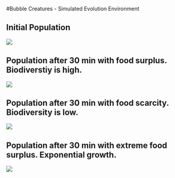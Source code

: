 #Bubble Creatures - Simulated Evolution Environment
<h2>Initial Population</h2>
<img src="https://media.giphy.com/media/GqHPOCoQ428BW/giphy.gif" />

<h2>Population after 30 min with food surplus. Biodiverstiy is high.</h2>
<img src="https://media.giphy.com/media/vOTsHHMobm6mk/giphy.gif" />

<h2>Population after 30 min with food scarcity. Biodiversity is low.</h2>
<img src="https://media.giphy.com/media/wvjFdpyTr7d96/giphy.gif" />

<h2>Population after 30 min with extreme food surplus. Exponential growth.</h2>
<img src="https://media.giphy.com/media/MEhJrDvoOBJBu/giphy.gif" />
